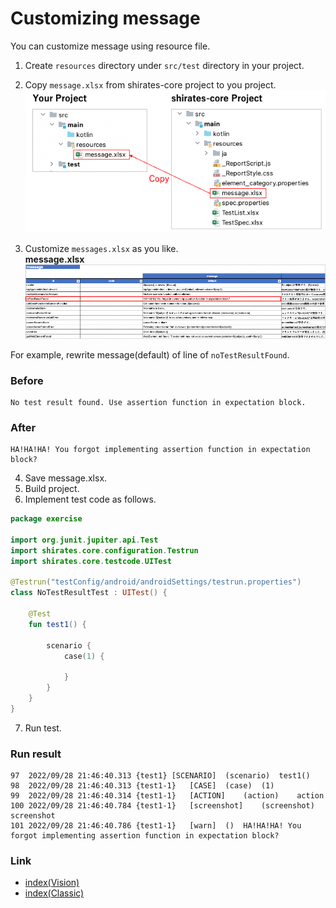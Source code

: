 # Customizing message

You can customize message using resource file.

1. Create `resources` directory under `src/test` directory in your project.
2. Copy `message.xlsx` from shirates-core project to you project.
   <br> ![](_images/customizing_message.png)

3. Customize `messages.xlsx` as you like.
   <br> **message.xlsx**
   <br> ![](_images/message_xlsx.png)

For example, rewrite message(default) of line of `noTestResultFound`.

### Before

```
No test result found. Use assertion function in expectation block.
```

### After

```
HA!HA!HA! You forgot implementing assertion function in expectation block?
```

4. Save message.xlsx.
5. Build project.
6. Implement test code as follows.

```kotlin
package exercise

import org.junit.jupiter.api.Test
import shirates.core.configuration.Testrun
import shirates.core.testcode.UITest

@Testrun("testConfig/android/androidSettings/testrun.properties")
class NoTestResultTest : UITest() {

    @Test
    fun test1() {

        scenario {
            case(1) {

            }
        }
    }
}
```

7. Run test.

### Run result

```
97	2022/09/28 21:46:40.313	{test1}	[SCENARIO]	(scenario)	test1()
98	2022/09/28 21:46:40.313	{test1-1}	[CASE]	(case)	(1)
99	2022/09/28 21:46:40.314	{test1-1}	[ACTION]	(action)	action
100	2022/09/28 21:46:40.784	{test1-1}	[screenshot]	(screenshot)	screenshot
101	2022/09/28 21:46:40.786	{test1-1}	[warn]	()	HA!HA!HA! You forgot implementing assertion function in expectation block?
```

### Link

- [index(Vision)](../../index.md)
- [index(Classic)](../../classic/index.md)

